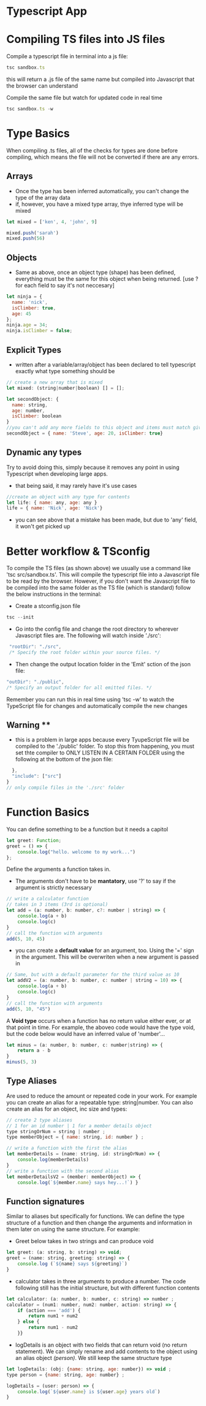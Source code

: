 # Typescript App

# Compiling TS files into JS files
Compile a typescript file in terminal into a js file:
~~~ javascript
tsc sandbox.ts 
~~~
this will return a .js file of the same name but compiled into Javascript that the browser can understand

Compile the same file but watch for updated code in real time
~~~ javascript
tsc sandbox.ts -w 
~~~

# Type Basics
When compiling .ts files, all of the checks for types are done before compiling, which means the file will not be converted if there are any errors.

## Arrays
- Once the type has been inferred automatically, you can't change the type of the array data
- if, however, you have a mixed type array, thye inferred type will be mixed
~~~ javascript
let mixed = ['ken', 4, 'john', 9]

mixed.push('sarah')
mixed.push(56)
~~~
## Objects
- Same as above, once an object type (shape) has been defined, everything must be the same for this object when being returned. [use ? for each field to say it's not neccesary]
~~~javascript
let ninja = {
  name: 'nick',
  isClimber: true,
  age: 45
};
ninja.age = 34;
ninja.isClimber = false;
~~~

## Explicit Types 
- written after a variable/array/object has been declared to tell typescript exactly what type something should be
~~~javascript
// create a new array that is mixed
let mixed: (string|number|boolean) [] = [];
~~~
~~~javascript
let secondObject: {
  name: string,
  age: number,
  isClimber: boolean
}
//you can't add any more fields to this object and items must match given type
secondObject = { name: 'Steve', age: 20, isClimber: true}
~~~

## Dynamic any types

Try to avoid doing this, simply because it removes any point in using Typescript when developing large apps.
- that being said, it may rarely have it's use cases
~~~javascript
//create an object with any type for contents 
let life: { name: any, age: any }
life = { name: 'Nick', age: 'Nick'}
~~~ 
- you can see above that a mistake has been made, but due to 'any' field, it won't get picked up

# Better workflow & TSconfig

To compile the TS files (as shown above) we usually use a command like 'tsc src/sandbox.ts'. This will compile the typescript file into a Javascript file to be read by the browser.
However, if you don't want the Javascript file to be compiled into the same folder as the TS file (which is standard) follow the below instructions in the terminal:
- Create a stconfig.json file
~~~javascript
tsc --init
~~~
- Go into the config file and change the root directory to wherever  Javascript files are. The following will watch inside './src':
~~~javascript
 "rootDir": "./src",                                  
 /* Specify the root folder within your source files. */
 ~~~
 - Then change the output location folder in the 'Emit' sction of the json file:
 ~~~javascript
"outDir": "./public",                                   
/* Specify an output folder for all emitted files. */
~~~
Remember you can run this in real time using 'tsc -w' to watch the TypeScript file for changes and automatically compile the new changes

 ## Warning **
 - this is a problem in large apps because every TyupeScript file will be compiled to the './public' folder. To stop this from happening, you must set thte compiler to ONLY LISTEN IN A CERTAIN FOLDER using the following at the bottom of the json file:
~~~ javascript
  },
  "include": ["src"]
}
// only compile files in the './src' folder
~~~ 


# Function Basics
You can define something to be a function but it needs a capitol
~~~ javascript 
let greet: Function;
greet = () => {
    console.log("hello. welcome to my work...")
};
~~~

Define the arguments a function takes in. 
- The arguments don't have to be **mantatory**, use '?' to say if the argument is strictly necessary 
~~~ javascript 
// write a calculator function
// takes in 3 items (3rd is optional)
let add = (a: number, b: number, c?: number | string) => {
    console.log(a + b)
    console.log(c) 
}
// call the function with arguments 
add(5, 10, 45)
~~~
- you can create a **default value** for an argument, too. Using the '=' sign in the argument. This will be overwriten when a new argument is passed in
~~~ javascript 
// Same, but with a default parameter for the third value as 10
let addV2 = (a: number, b: number, c: number | string = 10) => {
    console.log(a + b)
    console.log(c)
}
// call the function with arguments 
add(5, 10, "45") 
~~~ 

A **Void type** occurs when a function has no return value either ever, or at that point in time. For example, the aboveo code would have the type void, but the code below would have an inferred value of 'number'...
~~~ javascript
let minus = (a: number, b: number, c: number|string) => {
    return a - b
}
minus(5, 3)
~~~

## Type Aliases
Are used to reduce the amount or repeated code in your work. For example you can create an alias for a repeatable type: string|number. You can also create an alias for an object, inc size and types:
~~~ javascript
// create 2 type aliases
// 1 for an id number | 1 for a member details object
type stringOrNum = string | number ;
type memberObject = { name: string, id: number } ;

// write a function with the first the alias
let memberDetails = (name: string, id: stringOrNum) => {
    console.log(memberDetails)
}
// write a function with the second alias
let memberDetailsV2 = (member: memberObject) => {
    console.log(`${member.name} says hey...!`) }
~~~

## Function signatures
Similar to aliases but specifically for functions. We can define the type structure of a function and then change the arguments and information in them later on using the same structure. For example:
- Greet below takes in two strings and can produce void
~~~ javascript
let greet: (a: string, b: string) => void;
greet = (name: string, greeting: string) => {
    console.log (`${name} says ${greeting}`)
}
~~~
- calculator takes in three arguments to produce a number. The code following still has the initial structure, but with different function contents
~~~ javascript
let calculator: (a: number, b: number, c: string) => number ;
calculator = (num1: number, num2: number, action: string) => {
    if (action === 'add') {
        return num1 + num2
    } else {
        return num1 - num2
    }}
~~~
- logDetails is an object with two fields that can return void (no return statement). We can simply rename and add contents to the object using an alias object *(person)*. We still keep the same structure type 
~~~ javascript
let logDetails: (obj: {name: string, age: number}) => void ;
type person = {name: string, age: number} ;

logDetails = (user: person) => {
    console.log(`${user.name} is ${user.age} years old`)
}
~~~

